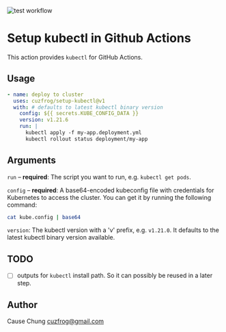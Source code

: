 ![test workflow](https://github.com/cuzfrog/setup-kubectl/actions/workflows/test-action.yml/badge.svg)
# Setup kubectl in Github Actions

This action provides `kubectl` for GitHub Actions.

## Usage
```yaml
- name: deploy to cluster
  uses: cuzfrog/setup-kubectl@v1
  with: # defaults to latest kubectl binary version
    config: ${{ secrets.KUBE_CONFIG_DATA }}
    version: v1.21.6
    run: |
      kubectl apply -f my-app.deployment.yml
      kubectl rollout status deployment/my-app
```

## Arguments
`run` – **required**: The script you want to run, e.g. `kubectl get pods`.

`config` – **required**: A base64-encoded kubeconfig file with credentials for Kubernetes to access the cluster. You can get it by running the following command:

```bash
cat kube.config | base64
```

`version`: The kubectl version with a 'v' prefix, e.g. `v1.21.0`. It defaults to the latest kubectl binary version available.

## TODO
- [ ] outputs for `kubectl` install path. So it can possibly be reused in a later step. 

## Author
Cause Chung <cuzfrog@gmail.com>
